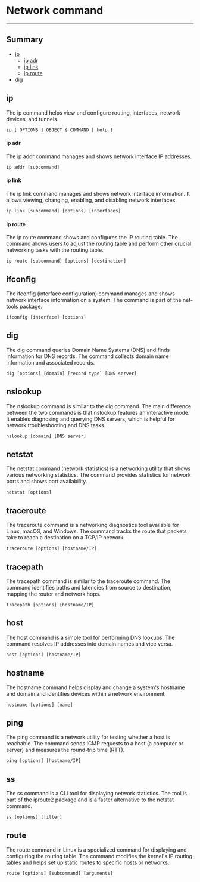 # Network command
---
## Summary
- [ip](#ip)
    - [ip adr](#ip-adr)
    - [ip link](#ip-link)
    - [ip route](#ip-route)
- [dig](#dig)
## ip
The ip command helps view and configure routing, interfaces, network devices, and tunnels.
```
ip [ OPTIONS ] OBJECT { COMMAND | help }
```
#### ip adr
The ip addr command manages and shows network interface IP addresses.
```
ip addr [subcommand]
```
#### ip link
The ip link command manages and shows network interface information. It allows viewing, changing, enabling, and disabling network interfaces.
```
ip link [subcommand] [options] [interfaces]
```
#### ip route
The ip route command shows and configures the IP routing table. The command allows users to adjust the routing table and perform other crucial networking tasks with the routing table.
```
ip route [subcommand] [options] [destination]
```
## ifconfig
The ifconfig (interface configuration) command manages and shows network interface information on a system. The command is part of the net-tools package.
```
ifconfig [interface] [options]
```
## dig
The dig command queries Domain Name Systems (DNS) and finds information for DNS records. The command collects domain name information and associated records.
```
dig [options] [domain] [record type] [DNS server]
```
## nslookup
The nslookup command is similar to the dig command. The main difference between the two commands is that nslookup features an interactive mode. It enables diagnosing and querying DNS servers, which is helpful for network troubleshooting and DNS tasks.
```
nslookup [domain] [DNS server]
```
## netstat
The netstat command (network statistics) is a networking utility that shows various networking statistics. The command provides statistics for network ports and shows port availability.
```
netstat [options]
```
## traceroute
The traceroute command is a networking diagnostics tool available for Linux, macOS, and Windows. The command tracks the route that packets take to reach a destination on a TCP/IP network.
```
traceroute [options] [hostname/IP]
```
## tracepath
The tracepath command is similar to the traceroute command. The command identifies paths and latencies from source to destination, mapping the router and network hops.
```
tracepath [options] [hostname/IP]
```
## host
The host command is a simple tool for performing DNS lookups. The command resolves IP addresses into domain names and vice versa.
```
host [options] [hostname/IP]
```
## hostname
The hostname command helps display and change a system's hostname and domain and identifies devices within a network environment.
```
hostname [options] [name]
```
## ping
The ping command is a network utility for testing whether a host is reachable. The command sends ICMP requests to a host (a computer or server) and measures the round-trip time (RTT).
```
ping [options] [hostname/IP]
```
## ss
The ss command is a CLI tool for displaying network statistics. The tool is part of the iproute2 package and is a faster alternative to the netstat command.
```
ss [options] [filter]
```
## route
The route command in Linux is a specialized command for displaying and configuring the routing table. The command modifies the kernel's IP routing tables and helps set up static routes to specific hosts or networks.
```
route [options] [subcommand] [arguments]
```
